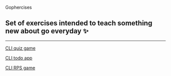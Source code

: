 Gophercises

## Set of exercises intended to teach something new about go everyday ✨

---

[CLI quiz game](https://github.com/ashishra0/gophercises/tree/master/quiz)

[CLI todo app](https://github.com/ashishra0/gophercises/tree/master/task)

[CLI RPS game](https://github.com/ashishra0/gophercises/tree/master/rps)

